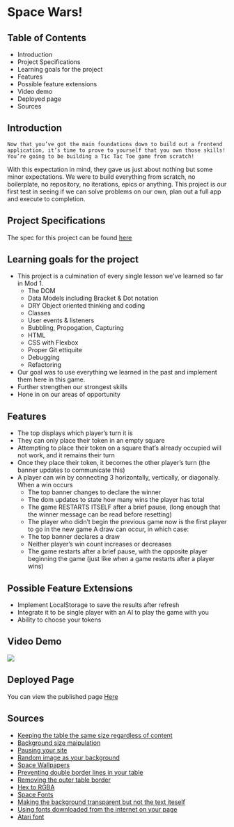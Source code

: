# Space Wars!
## Table of Contents
* Introduction
* Project Specifications
* Learning goals for the project
* Features
* Possible feature extensions
* Video demo
* Deployed page
* Sources

## Introduction
`Now that you’ve got the main foundations down to build out a frontend application, it’s time to prove to yourself that you own those skills! You’re going to be building a Tic Tac Toe game from scratch!`

With this expectation in mind, they gave us just about nothing but some minor expectations. We were to build everything from scratch, no boilerplate, no repository, no iterations, epics or anything. This project is our first test in seeing if we can solve problems on our own, plan out a full app and execute to completion. 

## Project Specifications
The spec for this project can be found [here](https://frontend.turing.edu/projects/module-1/tic-tac-toe-solo-v2.html)

## Learning goals for the project
* This project is a culmination of every single lesson we've learned so far in Mod 1. 
  *  The DOM
  *  Data Models including Bracket & Dot notation
  *  DRY Object oriented thinking and coding
  *  Classes
  *  User events & listeners
  *  Bubbling, Propogation, Capturing
  *  HTML
  *  CSS with Flexbox 
  *  Proper Git ettiquite 
  *  Debugging
  *  Refactoring
* Our goal was to use everything we learned in the past and implement them here in this game. 
* Further strengthen our strongest skills
* Hone in on our areas of opportunity

## Features
* The top displays which player’s turn it is
* They can only place their token in an empty square
* Attempting to place their token on a square that’s already occupied will not work, and it remains their turn
* Once they place their token, it becomes the other player’s turn (the banner updates to communicate this)
* A player can win by connecting 3 horizontally, vertically, or diagonally. When a win occurs
  * The top banner changes to declare the winner
  * The dom updates to state how many wins the player has total
  * The game RESTARTS ITSELF after a brief pause, (long enough that the winner message can be read before resetting)
  * The player who didn’t begin the previous game now is the first player to go in the new game A draw can occur, in which case:
  * The top banner declares a draw
  * Neither player’s win count increases or decreases
  * The game restarts after a brief pause, with the opposite player beginning the game (just like when a game restarts after a player wins)

## Possible Feature Extensions
* Implement LocalStorage to save the results after refresh
* Integrate it to be single player with an AI to play the game with you
* Ability to choose your tokens

## Video Demo
![](demo.gif)

## Deployed Page
You can view the published page [Here]()

## Sources
* [Keeping the table the same size regardless of content](https://stackoverflow.com/questions/4457506/set-the-table-column-width-constant-regardless-of-the-amount-of-text-in-its-cell) 
* [Background size maipulation](https://www.w3schools.com/cssref/css3_pr_background-size.asp) 
* [Pausing your site](https://www.w3schools.com/jsref/met_win_settimeout.asp) 
* [Random image as your background](https://stackoverflow.com/questions/18288950/random-fullscreen-background-image-on-browser-refresh) 
* [Space Wallpapers](https://wallpaperaccess.com/4k-space) 
* [Preventing double border lines in your table](https://stackoverflow.com/questions/49746714/html-table-border-double-line) 
* [Removing the outer table border](https://stackoverflow.com/questions/35571603/removing-outer-border-in-html-table) 
* [Hex to RGBA](https://rgbacolorpicker.com/hex-to-rgba) 
* [Space Fonts](https://www.fontspace.com/space-mission-font-f56190) 
* [Making the background transparent but not the text iteself](https://stackoverflow.com/questions/15449280/making-text-background-transparent-but-not-text-itself) 
* [Using fonts downloaded from the internet on your page](https://stackoverflow.com/questions/3245141/using-otf-fonts-on-web-browsers) 
* [Atari font](https://www.fontspace.com/sf-atarian-system-font-f6230) 
